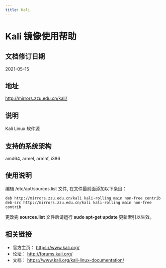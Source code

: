 ```yaml
---
title: Kali
---
```

<!-- ex_nolevel -->
# Kali 镜像使用帮助

## 文档修订日期

2021-05-15

## 地址

http://mirrors.zzu.edu.cn/kali/

## 说明

Kali Linux 软件源

## 支持的系统架构

amd64, armel, armhf, i386

## 使用说明

编辑 /etc/apt/sources.list 文件, 在文件最前面添加以下条目：

```shell
deb http://mirrors.zzu.edu.cn/kali kali-rolling main non-free contrib
deb-src http://mirrors.zzu.edu.cn/kali kali-rolling main non-free contrib
```

更改完 **sources.list** 文件后请运行 **sudo apt-get update** 更新索引以生效。

## 相关链接

- 官方主页： https://www.kali.org/
- 论坛： http://forums.kali.org/
- 文档： https://www.kali.org/kali-linux-documentation/